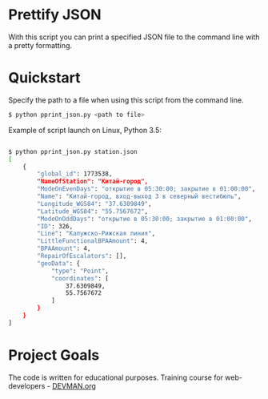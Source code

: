 # Prettify JSON

With this script you can print a specified JSON file to the command line with a pretty formatting.

# Quickstart

Specify the path to a file when using this script from the command line.
```bash
$ python pprint_json.py <path to file>
```

Example of script launch on Linux, Python 3.5:

```bash

$ python pprint_json.py station.json
[
    {
        "global_id": 1773538,
        "NameOfStation": "Китай-город",
        "ModeOnEvenDays": "открытие в 05:30:00; закрытие в 01:00:00",
        "Name": "Китай-город, вход-выход 3 в северный вестибюль",
        "Longitude_WGS84": "37.6309849",
        "Latitude_WGS84": "55.7567672",
        "ModeOnOddDays": "открытие в 05:30:00; закрытие в 01:00:00",
        "ID": 326,
        "Line": "Калужско-Рижская линия",
        "LittleFunctionalBPAAmount": 4,
        "BPAAmount": 4,
        "RepairOfEscalators": [],
        "geoData": {
            "type": "Point",
            "coordinates": [
                37.6309849,
                55.7567672
            ]
        }
    }
]

```

# Project Goals

The code is written for educational purposes. Training course for web-developers - [DEVMAN.org](https://devman.org)
